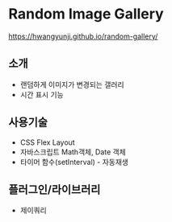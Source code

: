 # Random Image Gallery

https://hwangyunji.github.io/random-gallery/

## 소개
- 랜덤하게 이미지가 변경되는 갤러리
- 시간 표시 기능

## 사용기술
- CSS Flex Layout
- 자바스크립트 Math객체, Date 객체
- 타이머 함수(setInterval) - 자동재생

## 플러그인/라이브러리
- 제이쿼리
